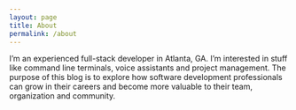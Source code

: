 ```yaml
---
layout: page
title: About
permalink: /about
---
```


I’m an experienced full-stack developer in Atlanta, GA. I’m interested in stuff like command line terminals, voice assistants and project management. The purpose of this blog is to explore how software development professionals can grow in their careers and become more valuable to their team, organization and community.
